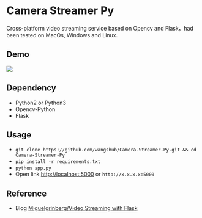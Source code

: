 # Camera Streamer Py

Cross-platform video streaming service based on Opencv and Flask，had been tested on MacOs, Windows and Linux.

## Demo

![](./pic/screenshot.gif)

## Dependency

- Python2 or Python3
- Opencv-Python
- Flask

## Usage

- `git clone https://github.com/wangshub/Camera-Streamer-Py.git && cd Camera-Streamer-Py`
- `pip install -r requirements.txt`
- `python app.py`
- Open link [http://localhost:5000](http://localhost:5000) or `http://x.x.x.x:5000`

## Reference

- Blog [Miguelgrinberg/Video Streaming with Flask](https://blog.miguelgrinberg.com/post/video-streaming-with-flask)
